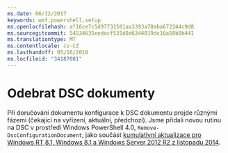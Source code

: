 ```yaml
---
ms.date: 06/12/2017
keywords: wmf,powershell,setup
ms.openlocfilehash: af16ce7c5d97731581aa3393a70aba672244c9d8
ms.sourcegitcommit: 54534635eedacf531d8d6344019dc16a50b8b441
ms.translationtype: MT
ms.contentlocale: cs-CZ
ms.lasthandoff: 05/16/2018
ms.locfileid: "34187081"
---
```

# <a name="remove-dsc-documents"></a>Odebrat DSC dokumenty

Při doručování dokumentu konfigurace k DSC dokumentu projde různými fázemi (čekající na vyřízení, aktuální, předchozí). Jsme přidali novou rutinu na DSC v prostředí Windows PowerShell 4.0, `Remove-DscConfigurationDocument`, jako součást [kumulativní aktualizace pro Windows RT 8.1, Windows 8.1 a Windows Server 2012 R2 z listopadu 2014](https://support.microsoft.com/kb/3000850).
